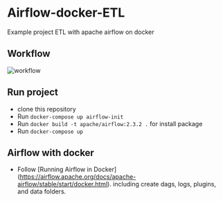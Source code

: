 # Airflow-docker-ETL
Example project ETL with apache airflow on docker
## Workflow
![workflow](https://user-images.githubusercontent.com/60291649/180922949-26c32eb5-22f6-4008-9329-0dd28917f891.PNG)
## Run project
- clone this repository
- Run ```docker-compose up airflow-init```
- Run ```docker build -t apache/airflow:2.3.2 .``` for install package
- Run ``` docker-compose up ``` 
## Airflow with docker
- Follow  [Running Airflow in Docker] (https://airflow.apache.org/docs/apache-airflow/stable/start/docker.html). including create dags, logs, plugins, and data folders.
